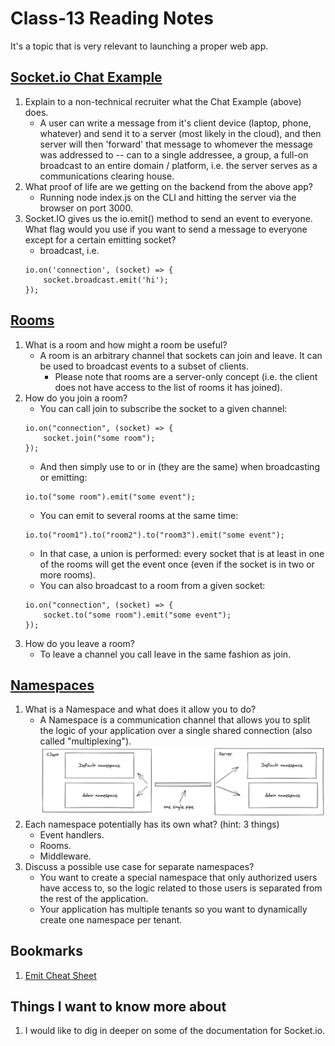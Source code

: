 # Class-13 Reading Notes

It's a topic that is very relevant to launching a proper web app.

## [Socket.io Chat Example](https://socket.io/get-started/chat/)

1. Explain to a non-technical recruiter what the Chat Example (above) does.
    * A user can write a message from it's client device (laptop, phone, whatever) and send it to a server (most likely in the cloud), and then server will then 'forward' that message to whomever the message was addressed to -- can to a single addressee, a group, a full-on broadcast to an entire domain / platform, i.e. the server serves as a communications clearing house.
2. What proof of life are we getting on the backend from the above app?
    * Running node index.js on the CLI and hitting the server via the browser on port 3000.
3. Socket.IO gives us the io.emit() method to send an event to everyone. What flag would you use if you want to send a message to everyone except for a certain emitting socket?
    * broadcast, i.e.
    ```
    io.on('connection', (socket) => {
        socket.broadcast.emit('hi');
    });
    ```

## [Rooms](https://socket.io/docs/v4/rooms)

1. What is a room and how might a room be useful?
    * A room is an arbitrary channel that sockets can join and leave. It can be used to broadcast events to a subset of clients.
        * Please note that rooms are a server-only concept (i.e. the client does not have access to the list of rooms it has joined).  
2. How do you join a room?
    * You can call join to subscribe the socket to a given channel:
    ```
    io.on("connection", (socket) => {
        socket.join("some room");
    });
    ```
    * And then simply use to or in (they are the same) when broadcasting or emitting:
    ```
    io.to("some room").emit("some event");
    ```
    * You can emit to several rooms at the same time:
    ```
    io.to("room1").to("room2").to("room3").emit("some event");
    ```
    * In that case, a union is performed: every socket that is at least in one of the rooms will get the event once (even if the socket is in two or more rooms).
    * You can also broadcast to a room from a given socket:
    ```
    io.on("connection", (socket) => {
        socket.to("some room").emit("some event");
    });
    ```
3. How do you leave a room?
    * To leave a channel you call leave in the same fashion as join.

## [Namespaces](https://socket.io/docs/v4/namespaces/)

1. What is a Namespace and what does it allow you to do?
    * A Namespace is a communication channel that allows you to split the logic of your application over a single shared connection (also called "multiplexing").
    ![Namespace](images/namespace.png)
2. Each namespace potentially has its own what? (hint: 3 things)
    * Event handlers.
    * Rooms.
    * Middleware.
3. Discuss a possible use case for separate namespaces?
    * You want to create a special namespace that only authorized users have access to, so the logic related to those users is separated from the rest of the application.
    * Your application has multiple tenants so you want to dynamically create one namespace per tenant.

## Bookmarks

1. [Emit Cheat Sheet](https://socket.io/docs/v4/emit-cheatsheet/)


## Things I want to know more about

1. I would like to dig in deeper on some of the documentation for Socket.io.

